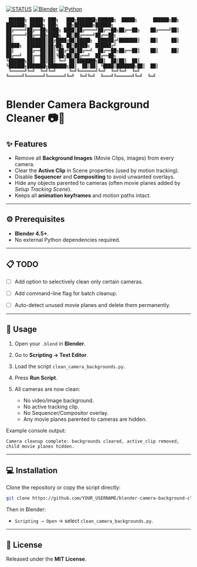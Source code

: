 
[![STATUS](https://img.shields.io/badge/Status-Active-brightgreen.svg)]()
[![Blender](https://img.shields.io/badge/Blender-4.5-orange.svg)](https://www.blender.org/download/releases/4-5/)
[![Python](https://img.shields.io/badge/Python-3.10+-yellow.svg)]()


```
 ██████╗ █████╗ ███╗   ███╗███████╗██████╗  █████╗      ██████╗██╗     ███████╗ █████╗ ███╗   ██╗███████╗██████╗ 
██╔════╝██╔══██╗████╗ ████║██╔════╝██╔══██╗██╔══██╗    ██╔════╝██║     ██╔════╝██╔══██╗████╗  ██║██╔════╝██╔══██╗
██║     ███████║██╔████╔██║█████╗  ██████╔╝███████║    ██║     ██║     █████╗  ███████║██╔██╗ ██║█████╗  ██████╔╝
██║     ██╔══██║██║╚██╔╝██║██╔══╝  ██╔══██╗██╔══██║    ██║     ██║     ██╔══╝  ██╔══██║██║╚██╗██║██╔══╝  ██╔══██╗
╚██████╗██║  ██║██║ ╚═╝ ██║███████╗██║  ██║██║  ██║    ╚██████╗███████╗███████╗██║  ██║██║ ╚████║███████╗██║  ██║
 ╚═════╝╚═╝  ╚═╝╚═╝     ╚═╝╚══════╝╚═╝  ╚═╝╚═╝  ╚═╝     ╚═════╝╚══════╝╚══════╝╚═╝  ╚═╝╚═╝  ╚═══╝╚══════╝╚═╝  ╚═╝
                                                                                                                 
```

# Blender Camera Background Cleaner 📷🧹

## ✨ Features

* Remove all **Background Images** (Movie Clips, images) from every camera.
* Clear the **Active Clip** in Scene properties (used by motion tracking).
* Disable **Sequencer** and **Compositing** to avoid unwanted overlays.
* Hide any objects parented to cameras (often movie planes added by *Setup Tracking Scene*).
* Keeps all **animation keyframes** and motion paths intact.


---

## ⚙️ Prerequisites

* **Blender 4.5+**.
* No external Python dependencies required.



---

## 📋 TODO

* [ ] Add option to selectively clean only certain cameras.
* [ ] Add command-line flag for batch cleanup.
* [ ] Auto-detect unused movie planes and delete them permanently.


---

## 🚀 Usage

1. Open your `.blend` in **Blender**.
2. Go to **Scripting → Text Editor**.
3. Load the script `clean_camera_backgrounds.py`.
4. Press **Run Script**.
5. All cameras are now clean:

   * No video/image background.
   * No active tracking clip.
   * No Sequencer/Compositor overlay.
   * Any movie planes parented to cameras are hidden.

Example console output:

```
Camera cleanup complete: backgrounds cleared, active_clip removed, child movie planes hidden.
```

---

## 💻 Installation

Clone the repository or copy the script directly:

```bash
git clone https://github.com/YOUR_USERNAME/blender-camera-background-cleaner.git
```

Then in Blender:

* `Scripting → Open` → select `clean_camera_backgrounds.py`.


---

## 📜 License

Released under the **MIT License**.

